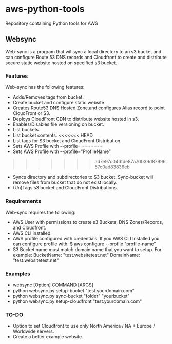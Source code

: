 # aws-python-tools

Repository containing Python tools for AWS

## Websync

Web-sync is a program that wil sync a local directory to an s3 bucket and can configure Route 53 DNS records and 
Cloudfront to create and distribute secure static website hosted on specified s3 bucket.  

### Features

Web-sync has the following features:

- Adds/Removes tags from bucket.
- Create bucket and configure static website.
- Creates Route53 DNS Hosted Zone.and configures Alias record to point CloudFront or S3.
- Deploys CloudFront CDN to distribute website hosted in s3.
- Enables/Disables file versioning on bucket.
- List buckets.
- List bucket contents.
<<<<<<< HEAD
- List tags for S3 bucket and CloudFront Distribution.
- Sets AWS Profile with --profile=<ProfileName>
=======
- Sets AWS Profile with --profile="ProfileName"
>>>>>>> ad7e97c04dfde87a70039d8799657c0ad83836eb
- Syncs directory and subdirectories to S3 bucket.
    Sync-bucket will remove files from bucket that do not exist locally.
- (Un)Tags s3 bucket and CloudFront Distributions.


### Requirements

Web-sync requires the following:

- AWS User with permissions to create s3 Buckets, DNS Zones/Records, and Cloudfront.
- AWS CLI installed.
- AWS profile configured with credentials.  If you AWS CLI Installed you can configure profile with:
    $ aws configure --profile "profile-name"
- S3 Bucket name must match domain name that you want to setup.  For example:
    BucketName: "test.websitetest.net"
    DomainName: "test.websitetest.net"

### Examples
- websync [Option] COMMAND [ARGS]
- python websync.py setup-bucket "test.yourdomain.com"
- python websync.py sync-bucket "folder" "yourbucket"
- python websync.py setup-cloudfront "test.yourdomain.com" 

### TO-DO
- Option to set Cloudfront to use only North America / NA + Europe / Worldwide servers.
- Create a better example website.
